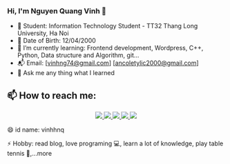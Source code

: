 ### Hi, I'm Nguyen Quang Vinh 👋

- 🔭 Student: Information Technology Student - TT32 Thang Long University, Ha Noi
- 🐼 Date of Birth: 12/04/2000 
- 🌱 I’m currently learning: Frontend development, Wordpress, C++, Python, Data structure and Algorithm, git...
- 📬 Email: [vinhng74@gmail.com] [ancoletylic2000@gmail.com]
- 💬 Ask me any thing what I learned
## 📫 How to reach me:
  <p align="center">
    <a href="https://www.linkedin.com/in/vinhnguyen2000/" target="Linkedin">
      <img src="https://img.icons8.com/fluent/48/000000/linkedin.png"/>
    </a>
    <a href="https://www.facebook.com/vinhnguyen1204" alt="Facebook">
      <img src="https://img.icons8.com/fluent/48/000000/facebook-new.png" target="_blank" />
    </a> 
    <a href="https://github.com/quagvinhh" alt="Github">
      <img src="https://img.icons8.com/fluent/48/000000/github.png"/>
    </a> 
    <a href = "https://www.instagram.com/nq_vinh_1204/" alt = "Instagram">
      <img src="https://img.icons8.com/color/48/000000/instagram-new--v1.png"/>
    </a>
    <a href = "https://twitter.com/nqvinh2000" alt = "Twitter">
      <img src="https://img.icons8.com/color/48/000000/twitter--v1.png"/>
    </a>
  </p>
😄 id name: vinhhnq


⚡ Hobby: read blog, love programing 💻, learn a lot of knowledge, play table tennis 🏓,...more
